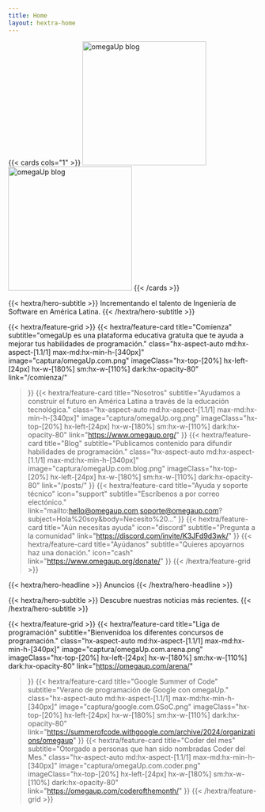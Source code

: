 ```yaml
---
title: Home
layout: hextra-home
---
```


<div class="hx-mt-6 hx-mb-6">
{{< cards cols="1" >}}
  <img class="hx-text-center hx-hidden dark:hx-block" src="/logo/omegaUp-dark.webp" alt="omegaUp blog" width="250">
  <img class="hx-text-center hx-block dark:hx-hidden" src="/logo/omegaUp.webp" alt="omegaUp blog" width="250">
{{< /cards >}}

{{< hextra/hero-subtitle >}}
  Incrementando el talento de Ingeniería de Software en América Latina.
{{< /hextra/hero-subtitle >}}

{{< hextra/feature-grid >}}
  {{< hextra/feature-card
    title="Comienza"
    subtitle="omegaUp es una plataforma educativa gratuita que te ayuda a mejorar tus habilidades de programación."
    class="hx-aspect-auto md:hx-aspect-[1.1/1] max-md:hx-min-h-[340px]"
    image="captura/omegaUp.com.png"
    imageClass="hx-top-[20%] hx-left-[24px] hx-w-[180%] sm:hx-w-[110%] dark:hx-opacity-80"
    link="/comienza/"
  >}}
  {{< hextra/feature-card
    title="Nosotros"
    subtitle="Ayudamos a construir el futuro en América Latina a través de la educación tecnológica."
    class="hx-aspect-auto md:hx-aspect-[1.1/1] max-md:hx-min-h-[340px]"
    image="captura/omegaUp.org.png"
    imageClass="hx-top-[20%] hx-left-[24px] hx-w-[180%] sm:hx-w-[110%] dark:hx-opacity-80"
    link="https://www.omegaup.org/"
  >}}
  {{< hextra/feature-card
    title="Blog"
    subtitle="Publicamos contenido para difundir habilidades de programación."
    class="hx-aspect-auto md:hx-aspect-[1.1/1] max-md:hx-min-h-[340px]"
    image="captura/omegaUp.com.blog.png"
    imageClass="hx-top-[20%] hx-left-[24px] hx-w-[180%] sm:hx-w-[110%] dark:hx-opacity-80"
    link="/posts/"
  >}}
  {{< hextra/feature-card
    title="Ayuda y soporte técnico" icon="support" 
    subtitle="Escríbenos a por correo electónico."
    link="mailto:hello@omegaup.com,soporte@omegaup.com?subject=Hola%20soy&body=Necesito%20..."
  >}}
  {{< hextra/feature-card
    title="Aún necesitas ayuda" icon="discord" 
    subtitle="Pregunta a la comunidad"
    link="https://discord.com/invite/K3JFd9d3wk/"
  >}}
  {{< hextra/feature-card
    title="Ayúdanos"
    subtitle="Quieres apoyarnos haz una donación." icon="cash" 
    link="https://www.omegaup.org/donate/"
  >}}
{{< /hextra/feature-grid >}}
</div>

<div class="hx-mt-6 hx-mb-6">
{{< hextra/hero-headline >}}
  Anuncios
{{< /hextra/hero-headline >}}

{{< hextra/hero-subtitle >}}
  Descubre nuestras noticias más recientes.
{{< /hextra/hero-subtitle >}}

{{< hextra/feature-grid >}}
  {{< hextra/feature-card
    title="Liga de programación"
    subtitle="Bienvenidoa los diferentes concursos de programación."
    class="hx-aspect-auto md:hx-aspect-[1.1/1] max-md:hx-min-h-[340px]"
    image="captura/omegaUp.com.arena.png"
    imageClass="hx-top-[20%] hx-left-[24px] hx-w-[180%] sm:hx-w-[110%] dark:hx-opacity-80"
    link="https://omegaup.com/arena/"
  >}}
  {{< hextra/feature-card
    title="Google Summer of Code"
    subtitle="Verano de programación de Google con omegaUp."
    class="hx-aspect-auto md:hx-aspect-[1.1/1] max-md:hx-min-h-[340px]"
    image="captura/google.com.GSoC.png"
    imageClass="hx-top-[20%] hx-left-[24px] hx-w-[180%] sm:hx-w-[110%] dark:hx-opacity-80"
    link="https://summerofcode.withgoogle.com/archive/2024/organizations/omegaup"
  >}}
  {{< hextra/feature-card
    title="Coder del mes"
    subtitle="Otorgado a personas que han sido nombradas Coder del Mes."
    class="hx-aspect-auto md:hx-aspect-[1.1/1] max-md:hx-min-h-[340px]"
    image="captura/omegaUp.com.coder.png"
    imageClass="hx-top-[20%] hx-left-[24px] hx-w-[180%] sm:hx-w-[110%] dark:hx-opacity-80"
    link="https://omegaup.com/coderofthemonth/"
  >}}
{{< /hextra/feature-grid >}}
</div>